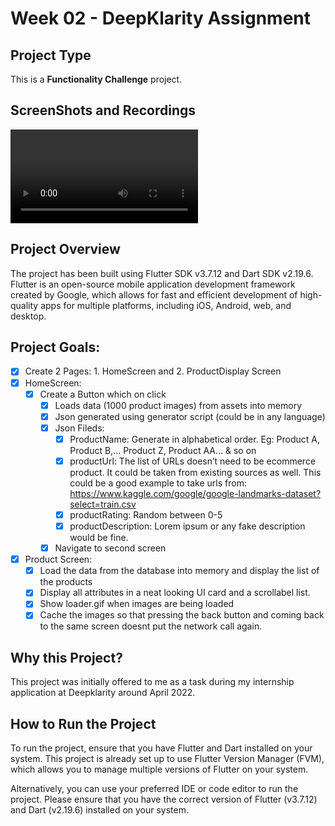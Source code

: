 # Week 02 - DeepKlarity Assignment

## Project Type

This is a **Functionality Challenge** project.

## ScreenShots and Recordings

<video src="README/deepklarity_assignment.mp4" controls title="Title"></video>

## Project Overview

The project has been built using Flutter SDK v3.7.12 and Dart SDK v2.19.6. Flutter is an open-source mobile application development framework created by Google, which allows for fast and efficient development of high-quality apps for multiple platforms, including iOS, Android, web, and desktop.

## Project Goals:

* [X] Create 2 Pages: 1. HomeScreen and 2. ProductDisplay Screen
* [X] HomeScreen:
  * [X] Create a Button which on click
    * [X] Loads data (1000 product images) from assets into memory
    * [X] Json generated using generator script (could be in any language)
    * [X] Json Fileds:
      * [X] ProductName: Generate in alphabetical order. Eg: Product A, Product B,...
        Product Z, Product AA… & so on
      * [X] productUrl: The list of URLs doesn’t need to be ecommerce product. It could be
        taken from existing sources as well. This could be a good example to take urls
        from: https://www.kaggle.com/google/google-landmarks-dataset?select=train.csv
      * [X] productRating: Random between 0-5
      * [X] productDescription: Lorem ipsum or any fake description would be fine.
    * [X] Navigate to second screen
* [X] Product Screen:
  * [X] Load the data from the database into memory and display the list of the products
  * [X] Display all attributes in a neat looking UI card and a scrollabel list.
  * [X] Show loader.gif when images are being loaded
  * [X] Cache the images so that pressing the back button and coming back to the same screen
    doesnt put the network call again.

## Why this Project?

This project was initially offered to me as a task during my internship application at Deepklarity around April 2022.

## How to Run the Project

To run the project, ensure that you have Flutter and Dart installed on your system. This project is already set up to use Flutter Version Manager (FVM), which allows you to manage multiple versions of Flutter on your system.

Alternatively, you can use your preferred IDE or code editor to run the project. Please ensure that you have the correct version of Flutter (v3.7.12) and Dart (v2.19.6) installed on your system.
